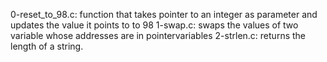 0-reset_to_98.c: function that takes pointer to an integer as parameter and updates the value it points to to 98
1-swap.c: swaps the values of two variable whose addresses are in pointervariables
2-strlen.c: returns the length of a string.
